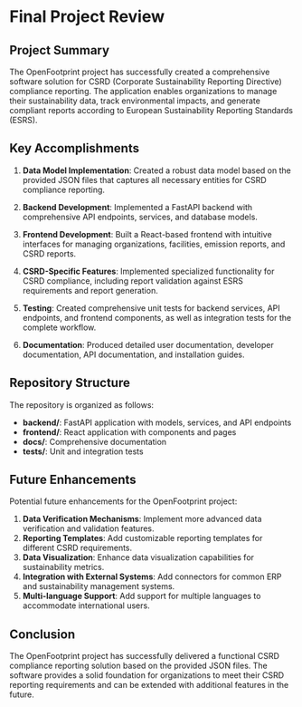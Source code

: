 # Final Project Review

## Project Summary

The OpenFootprint project has successfully created a comprehensive software solution for CSRD (Corporate Sustainability Reporting Directive) compliance reporting. The application enables organizations to manage their sustainability data, track environmental impacts, and generate compliant reports according to European Sustainability Reporting Standards (ESRS).

## Key Accomplishments

1. **Data Model Implementation**: Created a robust data model based on the provided JSON files that captures all necessary entities for CSRD compliance reporting.

2. **Backend Development**: Implemented a FastAPI backend with comprehensive API endpoints, services, and database models.

3. **Frontend Development**: Built a React-based frontend with intuitive interfaces for managing organizations, facilities, emission reports, and CSRD reports.

4. **CSRD-Specific Features**: Implemented specialized functionality for CSRD compliance, including report validation against ESRS requirements and report generation.

5. **Testing**: Created comprehensive unit tests for backend services, API endpoints, and frontend components, as well as integration tests for the complete workflow.

6. **Documentation**: Produced detailed user documentation, developer documentation, API documentation, and installation guides.

## Repository Structure

The repository is organized as follows:

- **backend/**: FastAPI application with models, services, and API endpoints
- **frontend/**: React application with components and pages
- **docs/**: Comprehensive documentation
- **tests/**: Unit and integration tests

## Future Enhancements

Potential future enhancements for the OpenFootprint project:

1. **Data Verification Mechanisms**: Implement more advanced data verification and validation features.
2. **Reporting Templates**: Add customizable reporting templates for different CSRD requirements.
3. **Data Visualization**: Enhance data visualization capabilities for sustainability metrics.
4. **Integration with External Systems**: Add connectors for common ERP and sustainability management systems.
5. **Multi-language Support**: Add support for multiple languages to accommodate international users.

## Conclusion

The OpenFootprint project has successfully delivered a functional CSRD compliance reporting solution based on the provided JSON files. The software provides a solid foundation for organizations to meet their CSRD reporting requirements and can be extended with additional features in the future.
